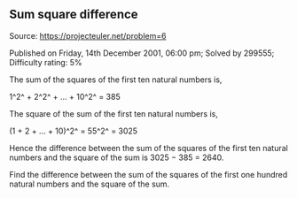 Sum square difference
---------------------

Source: https://projecteuler.net/problem=6

Published on Friday, 14th December 2001, 06:00 pm; Solved by 299555;
Difficulty rating: 5%

The sum of the squares of the first ten natural numbers is,

1^2^ + 2^2^ + ... + 10^2^ = 385

The square of the sum of the first ten natural numbers is,

(1 + 2 + ... + 10)^2^ = 55^2^ = 3025

Hence the difference between the sum of the squares of the first ten
natural numbers and the square of the sum is 3025 − 385 = 2640.

Find the difference between the sum of the squares of the first one
hundred natural numbers and the square of the sum.
